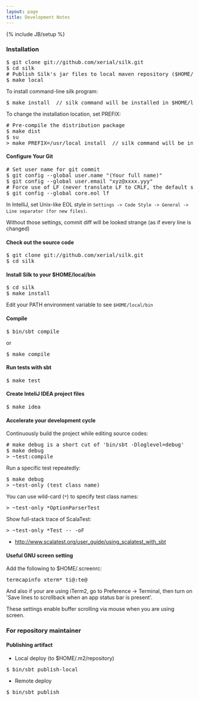 ```yaml
---
layout: page
title: Development Notes
---
```

{% include JB/setup %}

### Installation

<pre class="prettyprint">
$ git clone git://github.com/xerial/silk.git
$ cd silk
# Publish Silk's jar files to local maven repository ($HOME/.m2/repository)
$ make local
</pre>

To install command-line silk program:
<pre class="prettyprint">
$ make install  // silk command will be installed in $HOME/local/bin
</pre>

To change the installation location, set PREFIX:

<pre class="prettyprint lang-sh">
# Pre-compile the distribution package
$ make dist
$ su
> make PREFIX=/usr/local install  // silk command will be installed in /usr/local/bin
</pre>

#### Configure Your Git
<pre class="prettyprint">
# Set user name for git commit
$ git config --global user.name "(Your full name)"
$ git config --global user.email "xyz@xxxx.yyy"
# Force use of LF (never translate LF to CRLF, the default style in Windows)
$ git config --global core.eol lf
</pre>

In IntelliJ, set Unix-like EOL style in ```Settings -> Code Style -> General -> Line separator (for new files)```.

Without those settings, commit diff will be looked strange (as if every line is changed)

#### Check out the source code
<pre class="prettyprint">
$ git clone git://github.com/xerial/silk.git
$ cd silk
</pre>

#### Install Silk to your $HOME/local/bin
<pre class="prettyprint">
$ cd silk
$ make install
</pre>
Edit your PATH environment variable to see `$HOME/local/bin`


#### Compile 

<pre class="prettyprint">
$ bin/sbt compile
</pre>

or

<pre class="prettyprint">
$ make compile
</pre>


#### Run tests with sbt

<pre class="prettyprint">
$ make test
</pre>


#### Create InteliJ IDEA project files

<pre class="prettyprint">
$ make idea
</pre>

#### Accelerate your development cycle

Continuously build the project while editing source codes:

<pre class="prettyprint">
# make debug is a short cut of 'bin/sbt -Dloglevel=debug'
$ make debug    
> ~test:compile
</pre>


Run a specific test repeatedly:

<pre class="prettyprint">
$ make debug
> ~test-only (test class name) 
</pre>


You can use wild-card (`*`) to specify test class names:
<pre class="prettyprint">
> ~test-only *OptionParserTest
</pre>

Show full-stack trace of ScalaTest:
<pre class="prettyprint">
> ~test-only *Test -- -oF
</pre>


* http://www.scalatest.org/user_guide/using_scalatest_with_sbt

#### Useful GNU screen setting

Add the following to $HOME/.screenrc:
<pre class="prettyprint">
termcapinfo xterm* ti@:te@
</pre>

And also if your are using iTerm2, go to Preference -> Terminal, then turn on 'Save lines to scrollback when an app status bar is present'.

These settings enable buffer scrolling via mouse when you are using screen.

### For repository maintainer

#### Publishing artifact
* Local deploy (to $HOME/.m2/repository)

<pre class="prettyprint">
$ bin/sbt publish-local
</pre>

* Remote deploy

<pre class="prettyprint">
$ bin/sbt publish
</pre>

